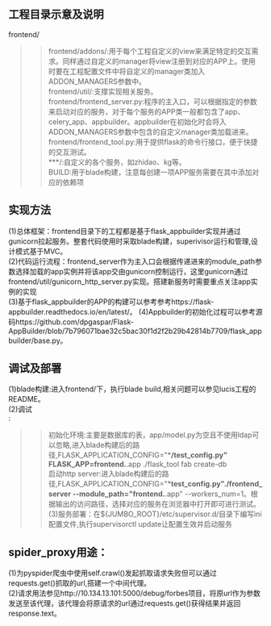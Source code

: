 工程目录示意及说明<br>
----

frontend/<br>
>>frontend/addons/:用于每个工程自定义的view来满足特定的交互需求。同样通过自定义的manager将view注册到对应的APP上。使用时要在工程配置文件中将自定义的manager类加入ADDON_MANAGERS参数中。<br>
>>frontend/util/:支撑实现相关服务。<br>
>>frontend/frontend_server.py:程序的主入口，可以根据指定的参数来启动对应的服务，对于每个服务的APP类一般都包含了app、celery_app、appbuilder。appbuilder在初始化时会将入ADDON_MANAGERS参数中包含的自定义manager类加载进来。
>>frontend/frontend_tool.py:用于提供flask的命令行接口，便于快捷的交互测试。<br>
>>***/:自定义的各个服务，如zhidao、kg等。<br>
>>BUILD:用于blade构建，注意每创建一项APP服务需要在其中添加对应的依赖项


实现方法
-----

(1)总体框架：frontend目录下的工程都是基于flask_appbuilder实现并通过gunicorn拉起服务。整套代码使用时采取blade构建，superivisor运行和管理,设计模式基于MVC。<br>
(2)代码运行流程：frontend_server作为主入口会根据传递进来的module_path参数选择加载的app实例并将该app交由gunicorn控制运行，这里gunicorn通过frontend/util/gunicorn_http_server.py实现。搭建新服务时需要重点关注app实例的实现<br>
(3)基于flask_appbuilder的APP的构建可以参考参考https://flask-appbuilder.readthedocs.io/en/latest/。
(4)Appbuilder的初始化过程可以参考源码https://github.com/dpgaspar/Flask-AppBuilder/blob/7b796071bae32c5bac30f1d2f2b29b42814b7709/flask_appbuilder/base.py。

调试及部署
-----

(1)blade构建:进入frontend/下，执行blade build,相关问题可以参见lucis工程的README。<br>
(2)调试<br>:
>>初始化环境:主要是数据库的表，app/model.py为空且不使用ldap可以忽略,进入blade构建后的路径,FLASK_APPLICATION_CONFIG="***/test_config.py" FLASK_APP=frontend.**.app ./flask_tool fab create-db<br>
    启动http server:进入blade构建后的路径,FLASK_APPLICATION_CONFIG="***test_config.py"./frontend_server  --module_path="frontend.**.app"  --workers_num=1。根据输出的访问路径，选择对应的服务在浏览器中打开即可进行测试。<br>
(3)服务部署：在${JUMBO_ROOT}/etc/supervisor.d/目录下编写ini配置文件,执行supervisorctl update让配置生效并启动服务

    
spider_proxy用途：
-----

(1)为pyspider爬虫中使用self.crawl()发起抓取请求失败但可以通过requests.get()抓取的url,搭建一个中间代理。<br>
(2)请求用法参见http://10.134.13.101:5000/debug/forbes项目，将原url作为参数发送至该代理，该代理会将原请求的url通过requests.get()获得结果并返回response.text。<br>

